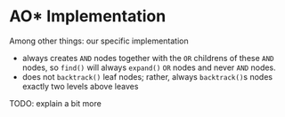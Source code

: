 # AO* Implementation

Among other things: our specific implementation
- always creates `AND` nodes together with the `OR` childrens of these `AND` nodes, so `find()` will always `expand()` `OR` nodes and never `AND` nodes.
- does not `backtrack()` leaf nodes; rather, always `backtrack()`s nodes exactly two levels above leaves

TODO: explain a bit more